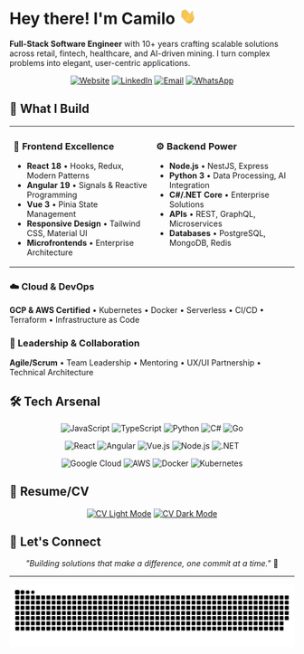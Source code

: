 # Hey there! I'm Camilo <img width="30" src="https://github.com/camiloengineer/camiloengineer/blob/main/resources/img/waving.gif" alt="👋" />

**Full-Stack Software Engineer** with 10+ years crafting scalable solutions across retail, fintech, healthcare, and AI-driven mining. I turn complex problems into elegant, user-centric applications.

<div align="center">
  
[![Website](https://img.shields.io/badge/🌐_Website-camiloengineer.com-blue?style=for-the-badge)](https://www.camiloengineer.com)
[![LinkedIn](https://img.shields.io/badge/LinkedIn-0077B5?style=for-the-badge&logo=linkedin&logoColor=white)](https://www.linkedin.com/in/camiloengineer/)
[![Email](https://img.shields.io/badge/Email-D14836?style=for-the-badge&logo=gmail&logoColor=white)](mailto:camilo@camiloengineer.com)
[![WhatsApp](https://img.shields.io/badge/WhatsApp-25D366?style=for-the-badge&logo=whatsapp&logoColor=white)](https://api.whatsapp.com/send/?phone=56998240934)

</div>

## 🚀 What I Build

<table>
<tr>
<td width="50%" valign="top">

### 🎨 Frontend Excellence
- **React 18** • Hooks, Redux, Modern Patterns
- **Angular 19** • Signals & Reactive Programming
- **Vue 3** • Pinia State Management
- **Responsive Design** • Tailwind CSS, Material UI
- **Microfrontends** • Enterprise Architecture

</td>
<td width="50%" valign="top">

### ⚙️ Backend Power
- **Node.js** • NestJS, Express
- **Python 3** • Data Processing, AI Integration
- **C#/.NET Core** • Enterprise Solutions
- **APIs** • REST, GraphQL, Microservices
- **Databases** • PostgreSQL, MongoDB, Redis

</td>
</tr>
</table>

### ☁️ Cloud & DevOps
**GCP & AWS Certified** • Kubernetes • Docker • Serverless • CI/CD • Terraform • Infrastructure as Code

### 👥 Leadership & Collaboration
**Agile/Scrum** • Team Leadership • Mentoring • UX/UI Partnership • Technical Architecture

## 🛠️ Tech Arsenal

<div align="center">

![JavaScript](https://img.shields.io/badge/JavaScript-F7DF1E?style=flat-square&logo=javascript&logoColor=black)
![TypeScript](https://img.shields.io/badge/TypeScript-3178C6?style=flat-square&logo=typescript&logoColor=white)
![Python](https://img.shields.io/badge/Python-3776AB?style=flat-square&logo=python&logoColor=white)
![C#](https://img.shields.io/badge/C%23-239120?style=flat-square&logo=c-sharp&logoColor=white)
![Go](https://img.shields.io/badge/Go-00ADD8?style=flat-square&logo=go&logoColor=white)

![React](https://img.shields.io/badge/React-61DAFB?style=flat-square&logo=react&logoColor=black)
![Angular](https://img.shields.io/badge/Angular-DD0031?style=flat-square&logo=angular&logoColor=white)
![Vue.js](https://img.shields.io/badge/Vue.js-4FC08D?style=flat-square&logo=vue.js&logoColor=white)
![Node.js](https://img.shields.io/badge/Node.js-339933?style=flat-square&logo=node.js&logoColor=white)
![.NET](https://img.shields.io/badge/.NET-512BD4?style=flat-square&logo=.net&logoColor=white)

![Google Cloud](https://img.shields.io/badge/Google_Cloud-4285F4?style=flat-square&logo=google-cloud&logoColor=white)
![AWS](https://img.shields.io/badge/AWS-232F3E?style=flat-square&logo=amazon-aws&logoColor=white)
![Docker](https://img.shields.io/badge/Docker-2496ED?style=flat-square&logo=docker&logoColor=white)
![Kubernetes](https://img.shields.io/badge/Kubernetes-326CE5?style=flat-square&logo=kubernetes&logoColor=white)

</div>

## 📄 Resume/CV

<div align="center">

[![CV Light Mode](https://img.shields.io/badge/📄_CV_Light_Mode-View-blue?style=for-the-badge)](https://camiloengineer.github.io/camiloengineer/cv-camilo-fullstack.pdf)
[![CV Dark Mode](https://img.shields.io/badge/📄_CV_Dark_Mode-View-black?style=for-the-badge)](https://camiloengineer.github.io/camiloengineer/cv-camilo-fullstack-dark.pdf)

</div>

## 🤝 Let's Connect

<div align="center">

*"Building solutions that make a difference, one commit at a time."* 🚀

</div>

---

<div align="center">
  <img src="https://github.com/camiloengineer/camiloengineer/blob/main/resources/img/grid-snake.svg" alt="GitHub Snake Animation" />
</div>
